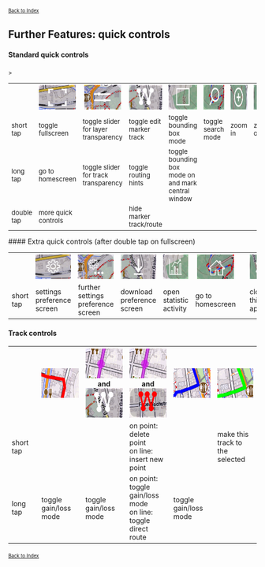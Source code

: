 <small><small>[Back to Index](../../../index.md)</small></small>

## Further Features: quick controls

#### Standard quick controls
<small>
<table style="font-size: small">>
<th width="12%"> </th>
<th width="12%" style="text-align:center"><img src="./ct1.png" width="75" height="50"></th>
<th width="12%" style="text-align:center"><img src="./ct2.png" width="75" height="50"></th>
<th width="12%" style="text-align:center"><img src="./ct3.png" width="75" height="50"></th>
<th width="12%" style="text-align:center"><img src="./ct4.png" width="75" height="50"></th>
<th width="12%" style="text-align:center"><img src="./ct5.png" width="75" height="50"></th>
<th width="12%" style="text-align:center"><img src="./ct6.png" width="75" height="50"></th>
<th width="12%" style="text-align:center"><img src="./ct7.png" width="75" height="50"></th>

<tr>
    <td>short tap</td>
    <td>toggle fullscreen</td>
    <td>toggle slider for layer transparency</td>
    <td>toggle edit marker track</td>
    <td>toggle bounding box mode</td>
    <td>toggle search mode</td>
    <td>zoom in</td>
    <td>zoom out</td>
</tr>
<tr>
    <td>long tap</td>
    <td>go to homescreen</td>
    <td>toggle slider for track transparency</td>
    <td>toggle routing hints</td>
    <td>toggle bounding box mode on and mark central window</td>
    <td> </td>
    <td> </td>
    <td> </td>
</tr>
<tr>
    <td>double tap</td>
    <td>more quick controls</td>
    <td> </td>
    <td>hide marker track/route</td>
    <td> </td>
    <td> </td>
    <td> </td>
    <td> </td>
</tr>
</table>
</small>
#### Extra quick controls (after double tap on fullscreen)
<table>
<th width="80"> </th>
<th width="80" style="text-align:center"><img src="./ec1.png" width="75" height="50"></th>
<th width="80" style="text-align:center"><img src="./ec2.png" width="75" height="50"></th>
<th width="80" style="text-align:center"><img src="./ec3.png" width="75" height="50"></th>
<th width="80" style="text-align:center"><img src="./ec4.png" width="75" height="50"></th>
<th width="80" style="text-align:center"><img src="./ec5.png" width="75" height="50"></th>
<th width="80" style="text-align:center"><img src="./ec6.png" width="75" height="50"></th>
<th width="80" style="text-align:center"><img src="./ec7.png" width="75" height="50"></th>

<tr>
    <td>short tap</td>
    <td>settings preference screen</td>
    <td>further settings preference screen</td>
    <td>download preference screen</td>
    <td>open statistic activity</td>
    <td>go to homescreen</td>
    <td> </td>
    <td>close this app</td>
</tr>
</table>


####  Track controls
<table>
<th width="80"> </th>
<th width="118" style="text-align:center"><img src="./RTL.png" width="90" height="60"></th>
<th width="118" style="text-align:center"><img src="./RoTL.png" width="90" height="60"><br/>and<br/><img src="./ct3.png" width="90" height="60"></th>
<th width="118" style="text-align:center"><img src="./RoTL.png" width="90" height="60"><br/>and<br/><img src="./ct3a.png" width="90" height="60"></th>
<th width="118" style="text-align:center"><img src="./STL.png" width="90" height="60"></th>
<th width="118" style="text-align:center"><img src="./ATL.png" width="90" height="60"></th>

<tr>
    <td>short tap</td>
    <td> </td>
    <td> </td>
    <td>on point: delete point<br/>on line: insert new point </td>
    <td> </td>
    <td>make this track to the selected</td>
</tr>
<tr>
    <td>long tap</td>
    <td>toggle gain/loss mode</td>
    <td>toggle gain/loss mode </td>
    <td>on point: toggle gain/loss mode<br/>on line: toggle direct route </td>
    <td>toggle gain/loss mode</td>
    <td> </td>
</tr>
</table>



 <small><small>[Back to Index](../../../index.md)</small></small>

